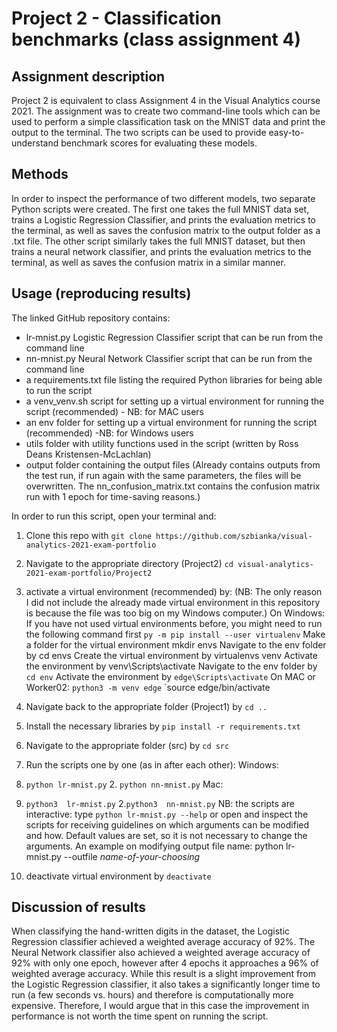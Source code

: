 # Project 2 - Classification benchmarks (class assignment 4)

## Assignment description
Project 2 is equivalent to class Assignment 4 in the Visual Analytics course 2021. The assignment was to create two command-line tools which can be used to perform a simple classification task on the MNIST data and print the output to the terminal. The two scripts can be used to provide easy-to-understand benchmark scores for evaluating these models.

## Methods
In order to inspect the performance of two different models, two separate Python scripts were created. The first one takes the full MNIST data set, trains a Logistic Regression Classifier, and prints the evaluation metrics to the terminal, as well as saves the confusion matrix to the output folder as a .txt file. The other script similarly takes the full MNIST dataset, but then trains a neural network classifier, and prints the evaluation metrics to the terminal, as well as saves the confusion matrix in a similar manner. 

## Usage (reproducing results)
The linked GitHub repository contains:
- lr-mnist.py Logistic Regression Classifier script that can be run from the command line
- nn-mnist.py Neural Network Classifier script that can be run from the command line
- a requirements.txt file listing the required Python libraries for being able to run the script
- a venv_venv.sh script for setting up a virtual environment for running the script (recommended) - NB: for MAC users
- an env folder for setting up a virtual environment for running the script (recommended) -NB: for Windows users
- utils folder with utility functions used in the script (written by Ross Deans Kristensen-McLachlan)
- output folder containing the output files (Already contains outputs from the test run, if run again with the same parameters, the files will be overwritten. The nn_confusion_matrix.txt contains the confusion matrix run with 1 epoch for time-saving reasons.)

In order to run this script, open your terminal and:
1. Clone this repo with `git clone https://github.com/szbianka/visual-analytics-2021-exam-portfolio` 
2. Navigate to the appropriate directory (Project2) 
`cd visual-analytics-2021-exam-portfolio/Project2`
3. activate a virtual environment (recommended) by:
(NB: The only reason I did not include the already made virtual environment in this repository is because the file was too big on my Windows computer.)
On Windows:
If you have not used virtual environments before, you might need to run the following command first `py -m pip install --user virtualenv`
Make a folder for the virtual environment mkdir envs
Navigate to the env folder by cd envs
Create the virtual environment by virtualenvs venv
Activate the environment by venv\Scripts\activate
Navigate to the env folder by `cd env` 
Activate the environment by `edge\Scripts\activate`
On MAC or Worker02:
`python3 -m venv edge` 
`source edge/bin/activate
4. Navigate back to the appropriate folder (Project1) by `cd ..`
5. Install the necessary libraries by `pip install -r requirements.txt`
6. Navigate to the appropriate folder (src) by `cd src`
7. Run the scripts one by one (as in after each other): 
Windows: 
1. `python lr-mnist.py`
 		2. `python nn-mnist.py`
Mac:
1. `python3  lr-mnist.py`
2.`python3  nn-mnist.py`
NB: the scripts are interactive: type `python lr-mnist.py --help`  or open and inspect the scripts for receiving guidelines on which arguments can be modified and how. Default values are set, so it is not necessary to change the arguments. An example on modifying output file name: python lr-mnist.py --outfile *name-of-your-choosing*

8. deactivate virtual environment by `deactivate`

## Discussion of results
When classifying the hand-written digits in the dataset, the Logistic Regression classifier achieved a weighted average accuracy of 92%. The Neural Network classifier also achieved a weighted average accuracy of 92% with only one epoch, however after 4 epochs it approaches a 96% of weighted average accuracy. While this result is a slight improvement from the Logistic Regression classifier, it also takes a significantly longer time to run (a few seconds vs. hours) and therefore is computationally more expensive. Therefore, I would argue that in this case the improvement in performance is not worth the time spent on running the script.
